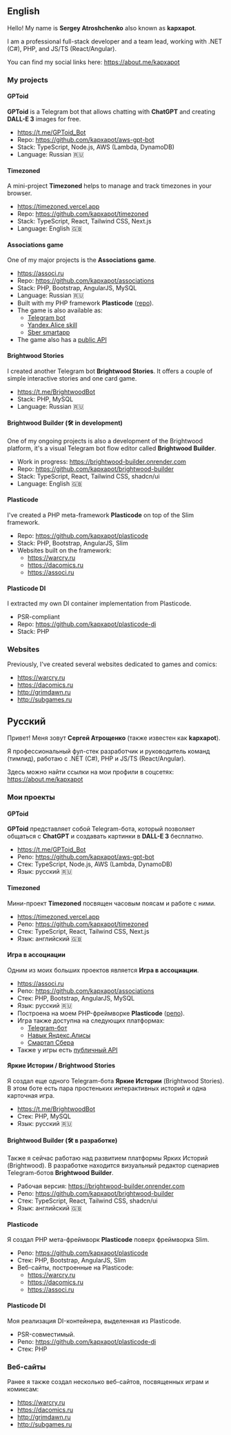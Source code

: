 ## English

Hello! My name is **Sergey Atroshchenko** also known as **kapxapot**.

I am a professional full-stack developer and a team lead, working with .NET (C#), PHP, and JS/TS (React/Angular).

You can find my social links here: https://about.me/kapxapot

### My projects

#### GPToid

**GPToid** is a Telegram bot that allows chatting with **ChatGPT** and creating **DALL-E 3** images for free.

- https://t.me/GPToid_Bot
- Repo: https://github.com/kapxapot/aws-gpt-bot
- Stack: TypeScript, Node.js, AWS (Lambda, DynamoDB)
- Language: Russian 🇷🇺

#### Timezoned

A mini-project **Timezoned** helps to manage and track timezones in your browser.

- https://timezoned.vercel.app
- Repo: https://github.com/kapxapot/timezoned
- Stack: TypeScript, React, Tailwind CSS, Next.js
- Language: English 🇬🇧

#### Associations game

One of my major projects is the **Associations game**.

- https://associ.ru
- Repo: https://github.com/kapxapot/associations
- Stack: PHP, Bootstrap, AngularJS, MySQL
- Language: Russian 🇷🇺
- Built with my PHP framework **Plasticode** ([repo](https://github.com/kapxapot/associations)).
- The game is also available as:
  - [Telegram bot](https://t.me/AssociRuBot)
  - [Yandex.Alice skill](https://dialogs.yandex.ru/store/skills/36d6b4ed-associacii)
  - [Sber smartapp](https://catalog.smartmarket.sber.ru/apps/f04d7fe5-000f-4980-aa0b-dc904f639ed4/)
- The game also has a [public API](https://associ.ru/api)

#### Brightwood Stories

I created another Telegram bot **Brightwood Stories**.  It offers a couple of simple interactive stories and one card game.

- https://t.me/BrightwoodBot
- Stack: PHP, MySQL
- Language: Russian 🇷🇺

#### Brightwood Builder (🛠 in development)

One of my ongoing projects is also a development of the Brightwood platform, it's a visual Telegram bot flow editor called **Brightwood Builder**.

- Work in progress: https://brightwood-builder.onrender.com
- Repo: https://github.com/kapxapot/brightwood-builder
- Stack: TypeScript, React, Tailwind CSS, shadcn/ui
- Language: English 🇬🇧

#### Plasticode

I've created a PHP meta-framework **Plasticode** on top of the Slim framework.

- Repo: https://github.com/kapxapot/plasticode
- Stack: PHP, Bootstrap, AngularJS, Slim
- Websites built on the framework:
  - https://warcry.ru
  - https://dacomics.ru
  - https://associ.ru

#### Plasticode DI

I extracted my own DI container implementation from Plasticode.

- PSR-compliant
- Repo: https://github.com/kapxapot/plasticode-di
- Stack: PHP

### Websites

Previously, I've created several websites dedicated to games and comics:

- https://warcry.ru
- https://dacomics.ru
- http://grimdawn.ru
- http://subgames.ru

## Русский

Привет! Меня зовут **Сергей Атрощенко** (также известен как **kapxapot**).

Я профессиональный фул-стек разработчик и руководитель команд (тимлид), работаю с .NET (C#), PHP и JS/TS (React/Angular).

Здесь можно найти ссылки на мои профили в соцсетях: https://about.me/kapxapot

### Мои проекты

#### GPToid

**GPToid** представляет собой Telegram-бота, который позволяет общаться с **ChatGPT** и создавать картинки в **DALL-E 3** бесплатно.

- https://t.me/GPToid_Bot
- Репо: https://github.com/kapxapot/aws-gpt-bot
- Стек: TypeScript, Node.js, AWS (Lambda, DynamoDB)
- Язык: русский 🇷🇺

#### Timezoned

Мини-проект **Timezoned** посвящен часовым поясам и работе с ними.

- https://timezoned.vercel.app
- Репо: https://github.com/kapxapot/timezoned
- Стек: TypeScript, React, Tailwind CSS, Next.js
- Язык: английский 🇬🇧

#### Игра в ассоциации

Одним из моих больших проектов является **Игра в ассоциации**.

- https://associ.ru
- Репо: https://github.com/kapxapot/associations
- Стек: PHP, Bootstrap, AngularJS, MySQL
- Язык: русский 🇷🇺
- Построена на моем PHP-фреймворке **Plasticode** ([репо](https://github.com/kapxapot/associations)).
- Игра также доступна на следующих платформах:
  - [Telegram-бот](https://t.me/AssociRuBot)
  - [Навык Яндекс.Алисы](https://dialogs.yandex.ru/store/skills/36d6b4ed-associacii)
  - [Смартап Сбера](https://catalog.smartmarket.sber.ru/apps/f04d7fe5-000f-4980-aa0b-dc904f639ed4/)
- Также у игры есть [публичный API](https://associ.ru/api)

#### Яркие Истории / Brightwood Stories

Я создал еще одного Telegram-бота **Яркие Истории** (Brightwood Stories). В этом боте есть пара простеньких интерактивных историй и одна карточная игра.

- https://t.me/BrightwoodBot
- Стек: PHP, MySQL
- Язык: русский 🇷🇺

#### Brightwood Builder (🛠 в разработке)

Также я сейчас работаю над развитием платформы Ярких Историй (Brightwood). В разработке находится визуальный редактор сценариев Telegram-ботов **Brightwood Builder**.

- Рабочая версия: https://brightwood-builder.onrender.com
- Репо: https://github.com/kapxapot/brightwood-builder
- Стек: TypeScript, React, Tailwind CSS, shadcn/ui
- Язык: английский 🇬🇧

#### Plasticode

Я создал PHP мета-фреймворк **Plasticode** поверх фреймворка Slim.

- Репо: https://github.com/kapxapot/plasticode
- Стек: PHP, Bootstrap, AngularJS, Slim
- Веб-сайты, построенные на Plasticode:
  - https://warcry.ru
  - https://dacomics.ru
  - https://associ.ru

#### Plasticode DI

Моя реализация DI-контейнера, выделенная из Plasticode.

- PSR-совместимый.
- Репо: https://github.com/kapxapot/plasticode-di
- Стек: PHP

### Веб-сайты

Ранее я также создал несколько веб-сайтов, посвященных играм и комиксам:

- https://warcry.ru
- https://dacomics.ru
- http://grimdawn.ru
- http://subgames.ru
